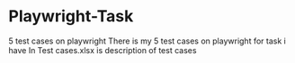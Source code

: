 # Playwright-Task
5 test cases on playwright
There is my 5 test cases on playwright for task i have
In Test cases.xlsx is description of test cases
